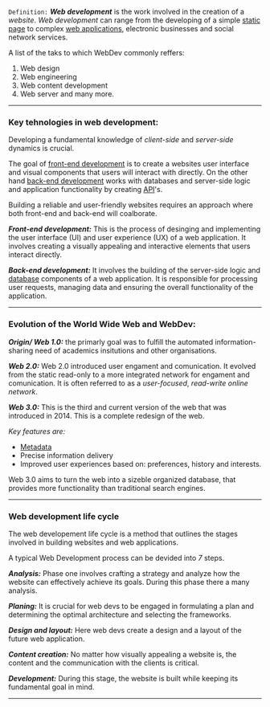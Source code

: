 `Definition:`
_**Web development**_ is the work involved in the creation of a _website_. _Web development_ can range from the developing of a simple [static page](Static%20page.md) to complex [web applications](Web%20applications.md), electronic businesses and social network services. 

A list of the taks to which WebDev commonly reffers: 
1. Web design 
2. Web engineering 
3. Web content development
4. Web server 
and many more. 

---
### Key tehnologies in web development: 
Developing a fundamental knowledge of _client-side_ and _server-side_ dynamics is crucial. 

The goal of [front-end development](Front-end.md) is to create a websites user interface and visual components that users will interact with directly. On the other hand [back-end development](Back-end.md) works with databases and server-side logic and application functionality by creating [API](API.md)'s. 

Building a reliable and user-friendly websites requires an approach where both front-end and back-end will coalborate. 

_**Front-end development:**_
This is the process of desinging and implementing the user interface (UI) and user experience (UX) of a web application. It involves creating a visually appealing and interactive elements that users interact directly. 

_**Back-end development:**_
It involves the building of the server-side logic and [database](Database.md) components of a web application. It is responsible for processing user requests, managing data and ensuring the overall functionality of the application. 

--- 
### Evolution of the World Wide Web and WebDev:
_**Origin/ Web 1.0:**_
the primarly goal was to fulfill the automated information-sharing need of academics insitutions and other organisations. 

_**Web 2.0:**_
Web 2.0 introduced user engament and comunication. It evolved from the static read-only to a more integrated network for engament and comunication. It is often referred to as a _user-focused_, _read-write online network_. 

_**Web 3.0:**_
This is the third and current version of the web that was introduced in 2014. This is a complete redesign of the web. 

_Key features are:_
- [Metadata](Metadata.md)
- Precise information delivery 
- Improved user experiences based on: preferences, history and interests. 

Web 3.0 aims to turn the web into a sizeble organized database, that provides more functionality than traditional search engines. 

---
### Web development life cycle
The web developement life cycle is a method that outlines the stages involved in building websites and web applications. 

A typical Web Development process can be devided into _7_ steps.

_**Analysis:**_
Phase one involves crafting a strategy and analyze how the website can effectively achieve its goals. During this phase there a many analysis. 

_**Planing:**_
It is crucial for web devs to be engaged in formulating a plan and determining the optimal architecture and selecting the frameworks. 

_**Design and layout:**_
Here web devs create a design and a layout of the future web application. 

_**Content creation:**_
No matter how visually appealing a website is, the content and the communication with the clients is critical. 

_**Development:**_
During this stage, the website is built while keeping its fundamental goal in mind. 

---
